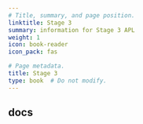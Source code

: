 ```yaml
---
# Title, summary, and page position.
linktitle: Stage 3
summary: information for Stage 3 APL
weight: 1
icon: book-reader
icon_pack: fas

# Page metadata.
title: Stage 3
type: book  # Do not modify.
---
```


## docs
 
